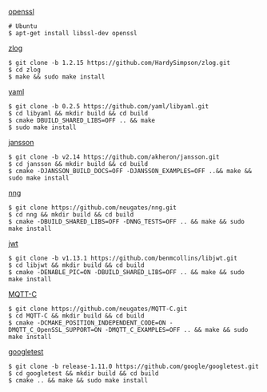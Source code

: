 [openssl](https://github.com/openssl/openssl)

```shell
# Ubuntu
$ apt-get install libssl-dev openssl
```

[zlog](https://github.com/HardySimpson/zlog.git)
```shell
$ git clone -b 1.2.15 https://github.com/HardySimpson/zlog.git
$ cd zlog
$ make && sudo make install
```

[yaml](https://github.com/yaml/libyaml.git)
```shell
$ git clone -b 0.2.5 https://github.com/yaml/libyaml.git
$ cd libyaml && mkdir build && cd build 
$ cmake DBUILD_SHARED_LIBS=OFF .. && make
$ sudo make install
```

[jansson](https://github.com/akheron/jansson)
```shell
$ git clone -b v2.14 https://github.com/akheron/jansson.git
$ cd jansson && mkdir build && cd build
$ cmake -DJANSSON_BUILD_DOCS=OFF -DJANSSON_EXAMPLES=OFF ..&& make && sudo make install
```

[nng](https://github.com/neugates/nng.git)
```shell
$ git clone https://github.com/neugates/nng.git
$ cd nng && mkdir build && cd build
$ cmake -DBUILD_SHARED_LIBS=OFF -DNNG_TESTS=OFF .. && make && sudo make install
```

[jwt](https://github.com/benmcollins/libjwt.git)
```shell
$ git clone -b v1.13.1 https://github.com/benmcollins/libjwt.git
$ cd libjwt && mkdir build && cd build
$ cmake -DENABLE_PIC=ON -DBUILD_SHARED_LIBS=OFF .. && make && sudo make install
```

[MQTT-C](https://github.com/neugates/MQTT-C.git)
```shell
$ git clone https://github.com/neugates/MQTT-C.git 
$ cd MQTT-C && mkdir build && cd build
$ cmake -DCMAKE_POSITION_INDEPENDENT_CODE=ON -DMQTT_C_OpenSSL_SUPPORT=ON -DMQTT_C_EXAMPLES=OFF .. && make && sudo make install
```

[googletest](https://github.com/google/googletest.git)
```shell
$ git clone -b release-1.11.0 https://github.com/google/googletest.git 
$ cd googletest && mkdir build && cd build
$ cmake .. && make && sudo make install
```